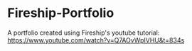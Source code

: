 # Fireship-Portfolio
A portfolio created using Fireship's youtube tutorial: https://www.youtube.com/watch?v=Q7AOvWpIVHU&t=834s

